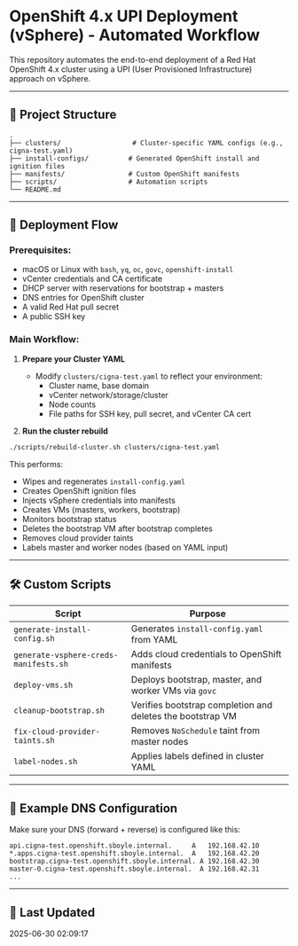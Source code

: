 # OpenShift 4.x UPI Deployment (vSphere) - Automated Workflow

This repository automates the end-to-end deployment of a Red Hat OpenShift 4.x cluster using a UPI (User Provisioned Infrastructure) approach on vSphere.

---

## 🧱 Project Structure

```
.
├── clusters/                  # Cluster-specific YAML configs (e.g., cigna-test.yaml)
├── install-configs/          # Generated OpenShift install and ignition files
├── manifests/                # Custom OpenShift manifests
├── scripts/                  # Automation scripts
└── README.md
```

---

## 🚀 Deployment Flow

### Prerequisites:
- macOS or Linux with `bash`, `yq`, `oc`, `govc`, `openshift-install`
- vCenter credentials and CA certificate
- DHCP server with reservations for bootstrap + masters
- DNS entries for OpenShift cluster
- A valid Red Hat pull secret
- A public SSH key

### Main Workflow:

1. **Prepare your Cluster YAML**
   - Modify `clusters/cigna-test.yaml` to reflect your environment:
     - Cluster name, base domain
     - vCenter network/storage/cluster
     - Node counts
     - File paths for SSH key, pull secret, and vCenter CA cert

2. **Run the cluster rebuild**
```bash
./scripts/rebuild-cluster.sh clusters/cigna-test.yaml
```

This performs:
- Wipes and regenerates `install-config.yaml`
- Creates OpenShift ignition files
- Injects vSphere credentials into manifests
- Creates VMs (masters, workers, bootstrap)
- Monitors bootstrap status
- Deletes the bootstrap VM after bootstrap completes
- Removes cloud provider taints
- Labels master and worker nodes (based on YAML input)

---

## 🛠️ Custom Scripts

| Script                          | Purpose                                                    |
|---------------------------------|------------------------------------------------------------|
| `generate-install-config.sh`    | Generates `install-config.yaml` from YAML                 |
| `generate-vsphere-creds-manifests.sh` | Adds cloud credentials to OpenShift manifests        |
| `deploy-vms.sh`                 | Deploys bootstrap, master, and worker VMs via `govc`      |
| `cleanup-bootstrap.sh`         | Verifies bootstrap completion and deletes the bootstrap VM |
| `fix-cloud-provider-taints.sh` | Removes `NoSchedule` taint from master nodes              |
| `label-nodes.sh`               | Applies labels defined in cluster YAML                    |

---

## 📡 Example DNS Configuration

Make sure your DNS (forward + reverse) is configured like this:

```text
api.cigna-test.openshift.sboyle.internal.     A   192.168.42.10
*.apps.cigna-test.openshift.sboyle.internal.  A   192.168.42.20
bootstrap.cigna-test.openshift.sboyle.internal. A 192.168.42.30
master-0.cigna-test.openshift.sboyle.internal.  A 192.168.42.31
...
```

---

## 📆 Last Updated

2025-06-30 02:09:17
